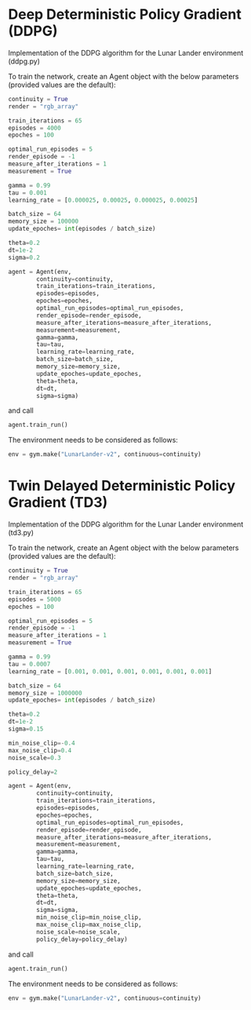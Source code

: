 # Deep Deterministic Policy Gradient (DDPG)
Implementation of the DDPG algorithm for the Lunar Lander environment (ddpg.py)

To train the network, create an Agent object with the below parameters (provided values are the default):
```python
continuity = True
render = "rgb_array"

train_iterations = 65
episodes = 4000
epoches = 100

optimal_run_episodes = 5
render_episode = -1
measure_after_iterations = 1
measurement = True

gamma = 0.99
tau = 0.001
learning_rate = [0.000025, 0.00025, 0.000025, 0.00025]

batch_size = 64
memory_size = 100000
update_epoches= int(episodes / batch_size)

theta=0.2
dt=1e-2
sigma=0.2

agent = Agent(env,
        continuity=continuity,
        train_iterations=train_iterations,
        episodes=episodes,
        epoches=epoches,
        optimal_run_episodes=optimal_run_episodes,
        render_episode=render_episode,
        measure_after_iterations=measure_after_iterations,
        measurement=measurement,
        gamma=gamma,
        tau=tau,
        learning_rate=learning_rate,
        batch_size=batch_size,
        memory_size=memory_size,
        update_epoches=update_epoches,
        theta=theta,
        dt=dt,
        sigma=sigma)
```
and call
```python
agent.train_run()
```
The environment needs to be considered as follows:
```python
env = gym.make("LunarLander-v2", continuous=continuity)
```

# Twin Delayed Deterministic Policy Gradient (TD3)
Implementation of the DDPG algorithm for the Lunar Lander environment (td3.py)

To train the network, create an Agent object with the below parameters (provided values are the default):
```python
continuity = True
render = "rgb_array"

train_iterations = 65
episodes = 5000
epoches = 100

optimal_run_episodes = 5
render_episode = -1
measure_after_iterations = 1
measurement = True

gamma = 0.99
tau = 0.0007
learning_rate = [0.001, 0.001, 0.001, 0.001, 0.001, 0.001]

batch_size = 64
memory_size = 1000000
update_epoches= int(episodes / batch_size)

theta=0.2
dt=1e-2
sigma=0.15

min_noise_clip=-0.4
max_noise_clip=0.4
noise_scale=0.3

policy_delay=2

agent = Agent(env,
        continuity=continuity,
        train_iterations=train_iterations,
        episodes=episodes,
        epoches=epoches,
        optimal_run_episodes=optimal_run_episodes,
        render_episode=render_episode,
        measure_after_iterations=measure_after_iterations,
        measurement=measurement,
        gamma=gamma,
        tau=tau,
        learning_rate=learning_rate,
        batch_size=batch_size,
        memory_size=memory_size,
        update_epoches=update_epoches,
        theta=theta,
        dt=dt,
        sigma=sigma,
        min_noise_clip=min_noise_clip,
        max_noise_clip=max_noise_clip,
        noise_scale=noise_scale,
        policy_delay=policy_delay)
```
and call
```python
agent.train_run()
```
The environment needs to be considered as follows:
```python
env = gym.make("LunarLander-v2", continuous=continuity)
```

